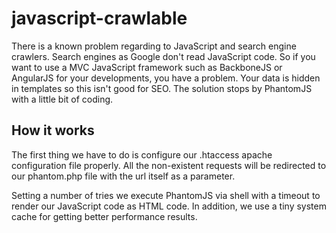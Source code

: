 javascript-crawlable
====================

There is a known problem regarding to JavaScript and search engine crawlers. Search engines as Google don't read JavaScript code. So if you want to use a MVC JavaScript framework such as BackboneJS or AngularJS for your developments, you have a problem. Your data is hidden in templates so this isn't good for SEO. The solution stops by PhantomJS with a little bit of coding.


## How it works

The first thing we have to do is configure our .htaccess apache configuration file properly. All the non-existent requests will be redirected to our phantom.php file with the url itself as a parameter.

Setting a number of tries we execute PhantomJS via shell with a timeout to render our JavaScript code as HTML code. In addition, we use a tiny system cache for getting better performance results.
